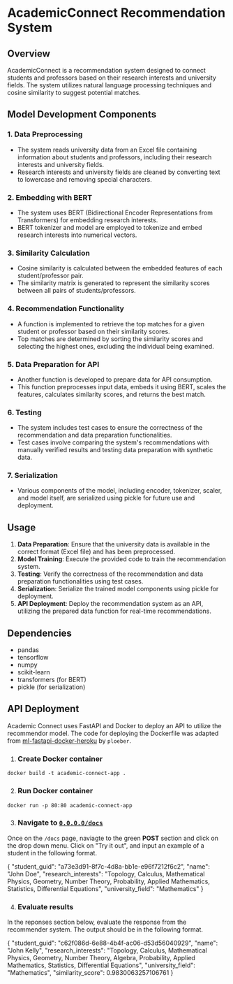 # AcademicConnect Recommendation System

## Overview
AcademicConnect is a recommendation system designed to connect students and professors based on their research interests and university fields. The system utilizes natural language processing techniques and cosine similarity to suggest potential matches.

## Model Development Components

### 1. Data Preprocessing
- The system reads university data from an Excel file containing information about students and professors, including their research interests and university fields.
- Research interests and university fields are cleaned by converting text to lowercase and removing special characters.

### 2. Embedding with BERT
- The system uses BERT (Bidirectional Encoder Representations from Transformers) for embedding research interests.
- BERT tokenizer and model are employed to tokenize and embed research interests into numerical vectors.

### 3. Similarity Calculation
- Cosine similarity is calculated between the embedded features of each student/professor pair.
- The similarity matrix is generated to represent the similarity scores between all pairs of students/professors.

### 4. Recommendation Functionality
- A function is implemented to retrieve the top matches for a given student or professor based on their similarity scores.
- Top matches are determined by sorting the similarity scores and selecting the highest ones, excluding the individual being examined.

### 5. Data Preparation for API
- Another function is developed to prepare data for API consumption.
- This function preprocesses input data, embeds it using BERT, scales the features, calculates similarity scores, and returns the best match.

### 6. Testing
- The system includes test cases to ensure the correctness of the recommendation and data preparation functionalities.
- Test cases involve comparing the system's recommendations with manually verified results and testing data preparation with synthetic data.

### 7. Serialization
- Various components of the model, including encoder, tokenizer, scaler, and model itself, are serialized using pickle for future use and deployment.

## Usage
1. **Data Preparation**: Ensure that the university data is available in the correct format (Excel file) and has been preprocessed.
2. **Model Training**: Execute the provided code to train the recommendation system.
3. **Testing**: Verify the correctness of the recommendation and data preparation functionalities using test cases.
4. **Serialization**: Serialize the trained model components using pickle for deployment.
5. **API Deployment**: Deploy the recommendation system as an API, utilizing the prepared data function for real-time recommendations.

## Dependencies
- pandas
- tensorflow
- numpy
- scikit-learn
- transformers (for BERT)
- pickle (for serialization)

## API Deployment

Academic Connect uses FastAPI and Docker to deploy an API to utilize the recommendor model. The code for deploying the Dockerfile was adapted from [ml-fastapi-docker-heroku](https://github.com/AssemblyAI-Examples/ml-fastapi-docker-heroku/tree/main) by `ploeber`.

1. ### Create Docker container
`docker build -t academic-connect-app .`

2. ### Run Docker container
`docker run -p 80:80 academic-connect-app`

3. ### Navigate to [`0.0.0.0/docs`](0.0.0.0/docs)
Once on the `/docs` page, naviagte to the green **POST** section and click on the drop down menu. Click on "Try it out", and input an example of a student in the following format.

{
  "student_guid": "a73e3d91-8f7c-4d8a-bb1e-e96f7212f6c2",
  "name": "John Doe",
  "research_interests": "Topology, Calculus, Mathematical Physics, Geometry, Number Theory, Probability, Applied Mathematics, Statistics, Differential Equations",
  "university_field": "Mathematics"
}

4. ### Evaluate results
In the reponses section below, evaluate the response from the recommender system. The output should be in the following format.

{
  "student_guid": "c62f086d-6e88-4b4f-ac06-d53d56040929",
  "name": "John Kelly",
  "research_interests": "Topology, Calculus, Mathematical Physics, Geometry, Number Theory, Algebra, Probability, Applied Mathematics, Statistics, Differential Equations",
  "university_field": "Mathematics",
  "similarity_score": 0.9830063257106761
}